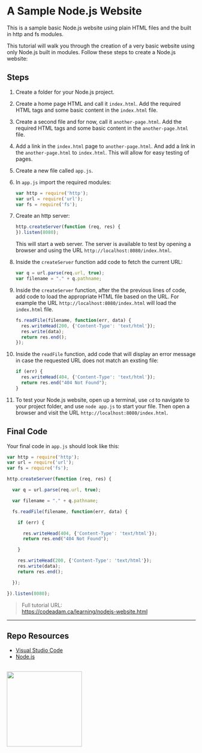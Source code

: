 # A Sample Node.js Website

This is a sample basic Node.js website using plain HTML files and the built in http and fs modules.

This tutorial will walk you through the creation of a very basic website using only Node.js built in modules. Follow these steps to create a Node.js website:

## Steps

1. Create a folder for your Node.js project.
2. Create a home page HTML and call it `index.html`. Add the required HTML tags and some basic content in the `index.html` file. 
3. Create a second file and for now, call it `another-page.html`. Add the required HTML tags and some basic content in the `another-page.html` file.
4. Add a link in the `index.html` page to `another-page.html`. And add a link in the `another-page.html` to `index.html`. This will allow for easy testing of pages.
5. Create a new file called `app.js`. 
6. In `app.js` import the required modules:

      ```js
      var http = require('http');
      var url = require('url');
      var fs = require('fs');
      ```

7. Create an http server:

      ```js
      http.createServer(function (req, res) {
      }).listen(8080);
      ```

      This will start a web server. The server is available to test by opening a browser and using the URL `http://localhost:8080/index.html`.

8. Inside the `createServer` function add code to fetch the current URL:
      
      ```js
      var q = url.parse(req.url, true);
      var filename = "." + q.pathname;
      ```
   
9. Inside the `createServer` function, after the the previous lines of code, add code to load the appropriate HTML file based on the URL. For example the URL `http://localhost:8080/index.html` will load the `index.html` file.
      
      ```js
      fs.readFile(filename, function(err, data) {
        res.writeHead(200, {'Content-Type': 'text/html'});
        res.write(data);
        return res.end();
      });
      ```

10. Inside the `readFile` function, add code that will display an error message in case the requested URL does not match an exsting file:
      
      ```js 
      if (err) {
        res.writeHead(404, {'Content-Type': 'text/html'});
        return res.end("404 Not Found");
      } 
      ```

11. To test your Node.js website, open up a terminal, use `cd` to navigate to your project folder, and use `node app.js` to start your file. Then open a browser and visit the URL `http://localhost:8080/index.html`.

## Final Code

Your final code in `app.js` should look like this:

```js
var http = require('http');
var url = require('url');
var fs = require('fs');

http.createServer(function (req, res) {

  var q = url.parse(req.url, true);

  var filename = "." + q.pathname;

  fs.readFile(filename, function(err, data) {

    if (err) {

      res.writeHead(404, {'Content-Type': 'text/html'});
      return res.end("404 Not Found");

    } 

    res.writeHead(200, {'Content-Type': 'text/html'});
    res.write(data);
    return res.end();

  });

}).listen(8080);
```

> Full tutorial URL:  
> https://codeadam.ca/learning/nodejs-website.html

***

## Repo Resources

* [Visual Studio Code](https://code.visualstudio.com/)
* [Node.js](https://nodejs.org/en/)

<br>
<a href="https://codeadam.ca">
<img src="https://cdn.codeadam.ca/images@1.0.0/codeadam-logo-coloured-horizontal.png" width="200">
</a>

